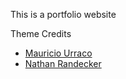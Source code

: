 This is a portfolio website

Theme Credits
- [Mauricio Urraco](https://github.com/murraco/jekyll-theme-minimal-resume)
- [Nathan Randecker](https://github.com/nrandecker/particle)
